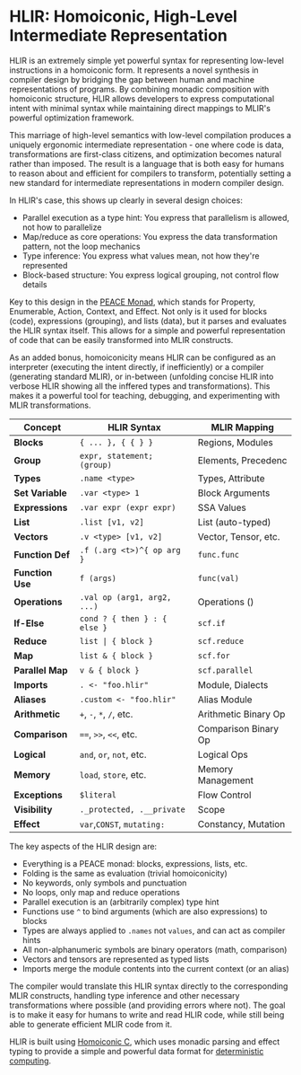 # HLIR: Homoiconic, High-Level Intermediate Representation

HLIR is an extremely simple yet powerful syntax for representing low-level
instructions in a homoiconic form. It represents a novel synthesis in compiler
design by bridging the gap between human and machine representations of
programs. By combining monadic composition with homoiconic structure, HLIR
allows developers to express computational intent with minimal syntax while
maintaining direct mappings to MLIR's powerful optimization framework.

This marriage of high-level semantics with low-level compilation produces a
uniquely ergonomic intermediate representation - one where code is data,
transformations are first-class citizens, and optimization becomes natural
rather than imposed. The result is a language that is both easy for humans to
reason about and efficient for compilers to transform, potentially setting a new
standard for intermediate representations in modern compiler design.

In HLIR's case, this shows up clearly in several design choices:

- Parallel execution as a type hint: You express that parallelism is allowed,
  not how to parallelize
- Map/reduce as core operations: You express the data transformation pattern,
  not the loop mechanics
- Type inference: You express what values mean, not how they're represented
- Block-based structure: You express logical grouping, not control flow details

Key to this design in the
[PEACE Monad](https://ihack.us/2024/09/15/tsm-3-sigma-calculus-and-the-peace-monad/),
which stands for Property, Enumerable, Action, Context, and Effect. Not only is
it used for blocks (code), expressions (grouping), and lists (data), but it
parses and evaluates the HLIR syntax itself. This allows for a simple and
powerful representation of code that can be easily transformed into MLIR
constructs.

As an added bonus, homoiconicity means HLIR can be configured as an interpreter
(executing the intent directly, if inefficiently) or a compiler (generating
standard MLIR), or in-between (unfolding concise HLIR into verbose HLIR showing
all the inffered types and transformations). This makes it a powerful tool for
teaching, debugging, and experimenting with MLIR transformations.

| Concept          | HLIR Syntax                  | MLIR Mapping         |
| ---------------- | ---------------------------- | -------------------- |
| **Blocks**       | `{ ... }, { { } }`           | Regions, Modules     |
| **Group**        | `expr, statement; (group)`   | Elements, Precedenc  |
| **Types**        | `.name <type>`               | Types, Attribute     |
| **Set Variable** | `.var <type> 1`              | Block Arguments      |
| **Expressions**  | `.var expr (expr expr)`      | SSA Values           |
| **List**         | `.list [v1, v2]`             | List (auto-typed)    |
| **Vectors**      | `.v <type> [v1, v2]`         | Vector, Tensor, etc. |
| **Function Def** | `.f (.arg <t>)^{ op arg }`   | `func.func`          |
| **Function Use** | `f (args)`                   | `func(val)`          |
| **Operations**   | `.val op (arg1, arg2, ...)`  | Operations ()        |
| **If-Else**      | `cond ? { then } : { else }` | `scf.if`             |
| **Reduce**       | `list \| { block }`          | `scf.reduce`         |
| **Map**          | `list & { block }`           | `scf.for`            |
| **Parallel Map** | `v & { block }`              | `scf.parallel`       |
| **Imports**      | `. <- "foo.hlir"`            | Module, Dialects     |
| **Aliases**      | `.custom <- "foo.hlir"`      | Alias Module         |
| **Arithmetic**   | `+`, `-`, `*`, `/`, etc.     | Arithmetic Binary Op |
| **Comparison**   | `==`, `>>`, `<<`, etc.       | Comparison Binary Op |
| **Logical**      | `and`, `or`, `not`, etc.     | Logical Ops          |
| **Memory**       | `load`, `store`, etc.        | Memory Management    |
| **Exceptions**   | `$literal`                   | Flow Control         |
| **Visibility**   | `._protected, .__private`    | Scope                |
| **Effect**       | `var`,`CONST`, `mutating:`   | Constancy, Mutation  |

The key aspects of the HLIR design are:

- Everything is a PEACE monad: blocks, expressions, lists, etc.
- Folding is the same as evaluation (trivial homoiconicity)
- No keywords, only symbols and punctuation
- No loops, only map and reduce operations
- Parallel execution is an (arbitrarily complex) type hint
- Functions use `^` to bind arguments (which are also expressions) to blocks
- Types are always applied to `.names` not `values`, and can act as compiler
  hints
- All non-alphanumeric symbols are binary operators (math, comparison)
- Vectors and tensors are represented as typed lists
- Imports merge the module contents into the current context (or an alias)

The compiler would translate this HLIR syntax directly to the corresponding MLIR
constructs, handling type inference and other necessary transformations where
possible (and providing errors where not). The goal is to make it easy for
humans to write and read HLIR code, while still being able to generate efficient
MLIR code from it.

HLIR is built using [Homoiconic C](https://github.com/TheSwanFactory/hclang),
which uses monadic parsing and effect typing to provide a simple and powerful
data format for
[deterministic computing](https://ihack.us/2024/09/15/tsm-1-the-shannon-machine-better-than-turing-complete/).
